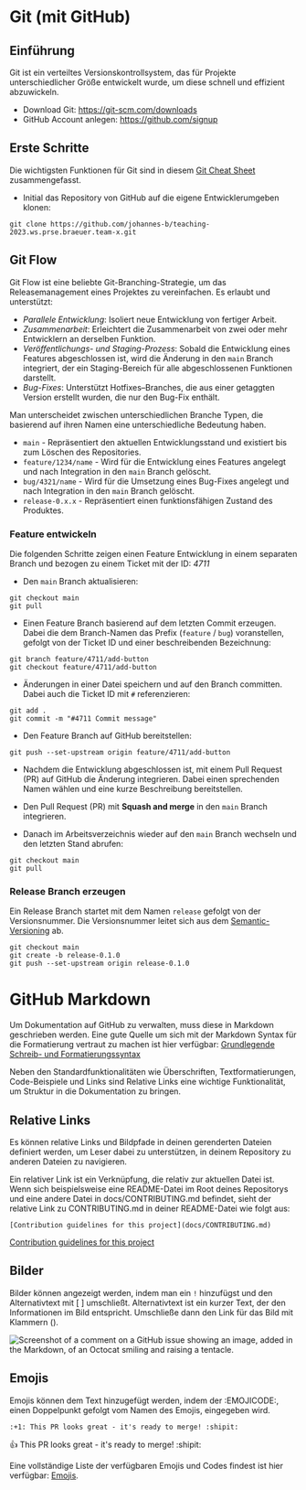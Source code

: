 # Git (mit GitHub)

## Einführung

Git ist ein verteiltes Versionskontrollsystem, das für Projekte unterschiedlicher Größe entwickelt wurde, um diese schnell und effizient abzuwickeln.

* Download Git: https://git-scm.com/downloads
* GitHub Account anlegen: https://github.com/signup

## Erste Schritte

Die wichtigsten Funktionen für Git sind in diesem [Git Cheat Sheet](https://education.github.com/git-cheat-sheet-education.pdf) zusammengefasst.

* Initial das Repository von GitHub auf die eigene Entwicklerumgeben klonen:
```
git clone https://github.com/johannes-b/teaching-2023.ws.prse.braeuer.team-x.git
```

## Git Flow

Git Flow ist eine beliebte Git-Branching-Strategie, um das Releasemanagement eines Projektes zu vereinfachen. Es erlaubt und unterstützt: 

* *Parallele Entwicklung*: Isoliert neue Entwicklung von fertiger Arbeit.
* *Zusammenarbeit*: Erleichtert die Zusammenarbeit von zwei oder mehr Entwicklern an derselben Funktion.
* *Veröffentlichungs- und Staging-Prozess*: Sobald die Entwicklung eines Features abgeschlossen ist, wird die Änderung in den `main` Branch integriert, der ein Staging-Bereich für alle abgeschlossenen Funktionen darstellt.
* *Bug-Fixes*: Unterstützt Hotfixes–Branches, die aus einer getaggten Version erstellt wurden, die nur den Bug-Fix enthält.

Man unterscheidet zwischen unterschiedlichen Branche Typen, die basierend auf ihren Namen eine unterschiedliche Bedeutung haben.

* `main` - Repräsentiert den aktuellen Entwicklungsstand und existiert bis zum Löschen des Repositories.
* `feature/1234/name` - Wird für die Entwicklung eines Features angelegt und nach Integration in den `main` Branch gelöscht.
* `bug/4321/name` - Wird für die Umsetzung eines Bug-Fixes angelegt und nach Integration in den `main` Branch gelöscht. 
* `release-0.x.x` - Repräsentiert einen funktionsfähigen Zustand des Produktes. 

### Feature entwickeln

Die folgenden Schritte zeigen einen Feature Entwicklung in einem separaten Branch und bezogen zu einem Ticket mit der ID: *4711*

* Den `main` Branch aktualisieren:
```
git checkout main
git pull
```

* Einen Feature Branch basierend auf dem letzten Commit erzeugen. Dabei die dem Branch-Namen das Prefix (`feature` / `bug`) voranstellen, gefolgt von der Ticket ID und einer beschreibenden Bezeichnung:
```
git branch feature/4711/add-button
git checkout feature/4711/add-button
```

* Änderungen in einer Datei speichern und auf den Branch committen. Dabei auch die Ticket ID mit `#` referenzieren:
```
git add .
git commit -m "#4711 Commit message"
```

* Den Feature Branch auf GitHub bereitstellen:
```
git push --set-upstream origin feature/4711/add-button
```

* Nachdem die Entwicklung abgeschlossen ist, mit einem Pull Request (PR) auf GitHub die Änderung integrieren. Dabei einen sprechenden Namen wählen und eine kurze Beschreibung bereitstellen.

* Den Pull Request (PR) mit **Squash and merge** in den `main` Branch integrieren. 

* Danach im Arbeitsverzeichnis wieder auf den `main` Branch wechseln und den letzten Stand abrufen:
```
git checkout main
git pull
```

### Release Branch erzeugen

Ein Release Branch startet mit dem Namen `release` gefolgt von der Versionsnummer. Die Versionsnummer leitet sich aus dem [Semantic-Versioning](https://semver.org/) ab. 

```
git checkout main
git create -b release-0.1.0
git push --set-upstream origin release-0.1.0
```

# GitHub Markdown

Um Dokumentation auf GitHub zu verwalten, muss diese in Markdown geschrieben werden. Eine gute Quelle um sich mit der Markdown Syntax für die Formatierung vertraut zu machen ist hier verfügbar: [Grundlegende Schreib- und Formatierungssyntax](https://docs.github.com/de/get-started/writing-on-github/getting-started-with-writing-and-formatting-on-github/basic-writing-and-formatting-syntax)

Neben den Standardfunktionalitäten wie Überschriften, Textformatierungen, Code-Beispiele und Links sind Relative Links eine wichtige Funktionalität, um Struktur in die Dokumentation zu bringen. 

## Relative Links

Es können relative Links und Bildpfade in deinen gerenderten Dateien definiert werden, um Leser dabei zu unterstützen, in deinem Repository zu anderen Dateien zu navigieren.

Ein relativer Link ist ein Verknüpfung, die relativ zur aktuellen Datei ist. Wenn sich beispielsweise eine README-Datei im Root deines Repositorys und eine andere Datei in docs/CONTRIBUTING.md befindet, sieht der relative Link zu CONTRIBUTING.md in deiner README-Datei wie folgt aus:

```
[Contribution guidelines for this project](docs/CONTRIBUTING.md)
```

[Contribution guidelines for this project](docs/CONTRIBUTING.md)

## Bilder

Bilder können angezeigt werden, indem man ein `!` hinzufügst und den Alternativtext mit [ ] umschließt. Alternativtext ist ein kurzer Text, der den Informationen im Bild entspricht. Umschließe dann den Link für das Bild mit Klammern ().

![Screenshot of a comment on a GitHub issue showing an image, added in the Markdown, of an Octocat smiling and raising a tentacle.](https://myoctocat.com/assets/images/base-octocat.svg)

## Emojis 

Emojis können dem Text hinzugefügt werden, indem der :EMOJICODE:, einen Doppelpunkt gefolgt vom Namen des Emojis, eingegeben wird.

```
:+1: This PR looks great - it's ready to merge! :shipit:
```

:+1: This PR looks great - it's ready to merge! :shipit:

Eine vollständige Liste der verfügbaren Emojis und Codes findest ist hier verfügbar: [Emojis](https://github.com/ikatyang/emoji-cheat-sheet/blob/master/README.md).
